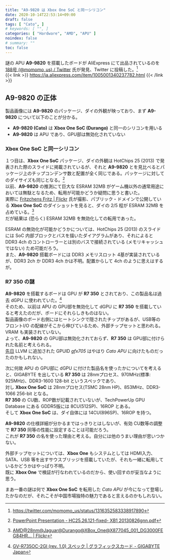 ```yaml
---
title: "A9-9820 は Xbox One SoC と同一シリコン"
date: 2020-10-14T22:53:14+09:00
draft: false
tags: [ "Cato", ]
# keywords: [ "", ]
categories: [ "Hardware", "AMD", "APU" ]
noindex: false
# summary: ""
toc: false
---
```


謎の APU **A9-9820** を搭載したボードが AliExpress にて出品されているのを [188号 (@momomo_us) / Twitter](https://twitter.com/momomo_us) 氏が発見、Twitter に投稿した。[^tw]  
{{< link >}} <https://ja.aliexpress.com/item/1005001340237782.html> {{< /link >}}

[^tw]: <https://twitter.com/momomo_us/status/1316352583338917890>

## A9-9820 の正体
製品画像には **A9-9820** のパッケージ、ダイの外観が映っており、まず **A9-9820** について以下のことが分かる。  

 * **A9-9820 (Cato)** は **Xbox One SoC (Durango)** と同一のシリコンを用いる
 * **A9-9820** は APU であり、GPU部は無効化されていない

### Xbox One SoC と同一シリコン

１つ目は、**Xbox One SoC** パッケージ、ダイの外観は HotChips 25 (2013) で発表された際のスライドに掲載されているが、それと **A9-9820** とを見比べるとパッケージ上のチップコンデンサ数と配置が全く同じである。パッケージに対してのダイサイズも同じとなる。[^hc25-xbox-one]  
以前、**A9-9820** の推測にて巨大な ESRAM 32MB がゲーム機以外の通常用途においては無駄となるため、転用が可能かどうか疑問に思うと書いた。  
実際に [Fritzchens Fritz | Flickr](https://www.flickr.com/photos/130561288@N04/) 氏が撮影、パブリック・ドメインで公開している **Xbox One SoC** のダイショットを見ると、ダイの 2/5 程が ESRAM 32MB を占めている。[^xbox-one-dieshot]  
だが結果は (恐らく) ESRAM 32MB を無効化しての転用であった。  

ESRAM の無効化が可能かどうかについては、HotChips 25 (2013) のスライドには SoC 内部ブロックとバスを描いたダイアグラムがあり、それによると DDR3 4ch のコントローラーとは別のバスで接続されている (メモリキャッシュではない) ため可能だろう。  
また、**A9-9820** 搭載ボードには DDR3 メモリスロット 4基が実装されているが、DDR3 2ch か DDR3 4ch かは不明。配置からして 4ch のように思えはするが。  

[^xbox-one-dieshot]: [AMD@28nm@Jaguar@Durango@XBox_One@X877045_001_DG3000FEG84HR… | Flickr](https://www.flickr.com/photos/130561288@N04/31376514813/in/album-72157715578309233/)
[^hc25-xbox-one]: [PowerPoint Presentation - HC25.26.121-fixed- XB1 20130826gnn.pdf](https://www.hotchips.org/wp-content/uploads/hc_archives/hc25/HC25.10-SoC1-epub/HC25.26.121-fixed-%20XB1%2020130826gnn.pdf)

### R7 350 の謎

**A9-9820** を搭載するボードは GPU が **R7 350** とされており、この製品名は過去 dGPU に使われていた。[^gigabyte-r7-350]  
そのため、以前は APU の GPU部を無効化して dGPU に **R7 350** を搭載していると考えたのだが、ボードにそれらしきものはない。  
製品画像のボード右側にはヒートシンクで隠されたチップがあるが、USB等のフロントI/O の配線がそこから伸びているため、外部チップセットと思われる。VRAM も実装されていない。  
よって、**A9-9820** の GPU部は無効化されておらず、**R7 350** は GPU部に付けられた名前と考えられる。  
[先日](/posts/2020/10/11/llvm-add-gfx6_8-gpu/) LLVM に追加された GPUID *gfx705* はやはり *Cato APU* に向けたものだったのかもしれない。  

次に何故 APU の GPU部に dGPU に付けた製品名を使ったかについてを考えると、GIGABYTE を出している **R7 350** は 28nmプロセス、970MHz(標準: 925MHz)、DDR3-1600 128-bit というスペックであり、  
対し **Xbox One SoC** は 28nmプロセス(TSMC 28nm HP)、853MHz、DDR3-1066 256-bit となる。  
**R7 350** の CU数、ROP数が記載されていないが、TechPowerUp GPU Database にある GDDR5版には 8CU(512SP)、16ROP とある。  
そして **Xbox One SoC** は、ダイ自体には 14CU(896SP)、16ROP を持つ。  

[^gigabyte-r7-350]: [GV-R735OC-2GI (rev. 1.0) スペック | グラフィックスカード - GIGABYTE Japan](https://www.gigabyte.com/jp/Graphics-Card/GV-R735OC-2GI-rev-10/sp#sp)

**A9-9820** の仕様詳細が分かるまではっきりとはしないが、有効 CU数等の調整で **R7 350** 同等の性能に設定することは可能だろう。  
これが **R7 350** の名を使った理由と考える。自分には他のうまい理由が思いつかない。  

外部チップセットについては、**Xbox One** もシステムとしては HDMI入力、SATA、USB 等を出すサウスブリッジを搭載していたが、それも一緒に転用しているかどうかはやっぱり不明。  
既に **Xbox One** で検証が行なわれているのだから、使い回すのが妥当なように思う。  

まあ一番の謎は何で **Xbox One SoC** を転用した *Cato APU* が今になって登場したかなのだが、それこそが中国市場独特の魅力であると言えるのかもしれない。  
